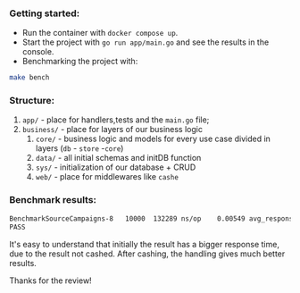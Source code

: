 ### Getting started:
* Run the container with `docker compose up`.
* Start the project with `go run app/main.go` and see the results in the console.
* Benchmarking the project with:
```bash
make bench
```

### Structure:
1.  `app/` - place for handlers,tests and the `main.go` file;
2. `business/` - place for layers of our business logic
   1. `core/` - business logic and models for every use case divided in layers (`db` - `store` -`core`)
   2. `data/` - all initial schemas and initDB function
   3. `sys/` - initialization of our database + CRUD
   4. `web/` - place for middlewares like `cashe`

### Benchmark results:
```bash
BenchmarkSourceCampaigns-8   10000	132289 ns/op	0.00549 avg_response_time_ms	30.4 max_response_time_ms	0.00167 min_response_time_ms
PASS
```
It's easy to understand that initially the result has a bigger response time, due to the result not cashed. After cashing, the handling gives much better results.

Thanks for the review!